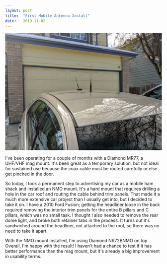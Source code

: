 ```yaml
---
layout: post
title:  "First Mobile Antenna Install"
date:   2019-11-02
---
```

![Car with antenna](/assets/2019-11-02-fusion-antenna.jpg)

I've been operating for a couple of months with a Diamond MR77, a UHF/VHF mag mount. It's been great
as a temporary solution, but not ideal for sustained use because the coax cable must be routed
carefully or else get pinched in the door.

So today, I took a permanent step to advertising my car as a mobile ham shack and installed an NMO
mount. It's a hard mount that requires drilling a hole in the car roof and routing the cable behind
trim panels. That made it a much more extensive car project than I usually get into, but I decided
to take it on. I have a 2010 Ford Fusion; getting the headliner loose in the back required removing
the interior trim panels for the entire B pillars and C pillars, which was no small task. I thought
I also needed to remove the rear dome light, and broke both retainer tabs in the process. It turns
out it's sandwiched around the headliner, not attached to the roof, so there was no need to take it
apart.

With the NMO mount installed, I'm using Diamond NR72BNMO on top. Overall, I'm happy with the result!
I haven't had a chance to test if it has better performance than the mag mount, but it's already a
big improvement in usability terms.
